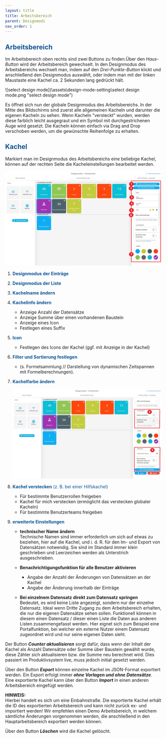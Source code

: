 ```yaml
---
layout: title
title: Arbeitsbereich
parent: Designmodi
nav_order: 1
---
```


## <span style="color:#0b5394">**Arbeitsbereich**</span>

Im Arbeitsbereich oben rechts sind zwei Buttons zu finden.Über den _Haus-Button_ wird der Arbeitsbereich
gewechselt. In den Designmodus des Arbeitsbereichs wechselt man, indem auf den _Drei-Punkte-Button_
klickt und anschließend den Designmodus auswählt, oder indem man mit der linken Maustaste eine Kachel
ca. 2 Sekunden lang gedrückt hält.

![select design mode](\assets\design-mode-setting\select design mode.png "select design mode")

Es öffnet sich nun der globale Designmodus des Arbeitsbereichs. In der Mitte des Bildschirms sind
zuerst alle allgemeinen Kacheln und darunter die eigenen Kacheln zu sehen.
Wenn Kacheln "versteckt" wurden, werden diese farblich leicht ausgegraut und ein Symbol mit durchgestrichenen Auge wird gesetzt.
Die Kacheln können einfach via Drag and Drop verschoben werden, um die gewünschte Reihenfolge zu erhalten.

## <span style="color:#0b5394">Kachel</span>

Markiert man im Designmodus des Arbeitsbereichs eine beliebige Kachel, können auf der rechten Seite
die Kacheleinstellungen bearbeitet werden.

![tile](\assets\design-mode-setting\tile.png 'tile')

1. <span style="color:#0b5394">**Designmodus der Einträge**</span>
2. <span style="color:#0b5394">**Designmodus der Liste**</span>
3. <span style="color:#0b5394">**Kachelname ändern**</span>
4. <span style="color:#0b5394">**Kachelinfo ändern**</span>
    - Anzeige Anzahl der Datensätze
    - Anzeige Summe über einen vorhandenen Baustein
    - Anzeige eines Icon
    - Festlegen eines Suffix
5. <span style="color:#0b5394">**Icon**</span>
    - Festlegen des Icons der Kachel (ggf. mit Anzeige in der Kachel)
6. <span style="color:#0b5394">**Filter und Sortierung festlegen**</span>
    - (s. Formelsammlung // Darstellung von dynamischen Zeitspannen mit Formelberechnungen).
7. <span style="color:#0b5394">**Kachelfarbe ändern**</span>

    ![tile2](\assets\design-mode-setting\tile2.png 'tile2')

8. <span style="color:#0b5394">**Kachel verstecken** (z. B. bei einer Hilfskachel)</span>
    - Für bestimmte Benutzerrollen freigeben
    - Kachel für mich verstecken (ermöglicht das verstecken globaler Kacheln)
    - Für bestimmte Benutzerteams freigeben
9. <span style="color:#0b5394">**erweiterte Einstellungen**</span>

    - **technischer Name ändern**  
       Technische Namen sind immer erforderlich um sich auf etwas zu beziehen, hier auf die Kachel,
      und i. d. R. für den Im- und Export von Datensätzen notwendig. Sie sind im Standard immer
      klein geschrieben und Leerzeichen werden als Unterstrich ausgeschrieben.
    - **Benachrichtigungsfunktion für alle Benutzer aktivieren**

        - Angabe der Anzahl der Änderungen von Datensätzen an der Kachel
        - Angabe der Änderung innerhalb der Einträge

    - **Bei einzelnem Datensatz direkt zum Datensatz springen**  
       Bedeutet, es wird keine Liste angezeigt, sondern nur der einzelne Datensatz. Ideal wenn Dritte
      Zugang zu dem Arbeitsbereich erhalten, die nur die eigenen Datensätze sehen sollen. Funktionell
      können in diesem einen Datensatz / dieser einen Liste die Daten aus anderen Listen zusammengefasst
      werden. Hier eignet sich zum Beispiel eine Portalfunktion, bei welcher ein externe Nutzer einem
      Datensatz zugeordnet wird und nur seine eigenen Daten sieht.

Der Button **_Counter aktualisieren_** sorgt dafür, dass wenn der Inhalt der Kachel als Anzahl Datensätze oder
Summe über Baustein gewählt wurde, diese Zähler sich aktualisieren bzw. die Summe neu berechnet wird. Dies
passiert im Produktivsystem live, muss jedoch initial gesetzt werden.

Über den Button **_Export_** können einzelne Kachel im JSON-Format exportiert werden. Ein Export erfolgt immer
**_ohne Vorlagen und ohne Datensätze_**. Eine exportierte Kachel kann über den Button **_Import_** in einen
anderen Arbeitsbereich eingefügt werden.

**HINWEIS:**  
Hierbei handelt es sich um eine Einbahnstraße. Die exportierte Kachel erhält die ID des
exportierten Arbeitsbereich und kann nicht zurück ex- und importiert werden! Wir empfehlen einen Demo
Arbeitsbereich, in welchem sämtliche Änderungen vorgenommen werden, die anschließend in den Hauptarbeitsbereich
exportiert werden können.

Über den Button **_Löschen_** wird die Kachel gelöscht.
